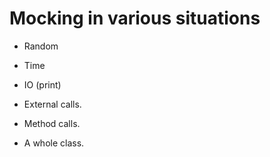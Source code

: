 # Mocking in various situations


* Random
* Time
* IO (print)

* External calls.
* Method calls.
* A whole class.


